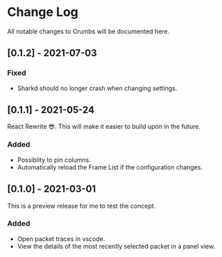 # Change Log

All notable changes to Crumbs will be documented here.

## [0.1.2] - 2021-07-03

### Fixed
- Sharkd should no longer crash when changing settings.

## [0.1.1] - 2021-05-24
React Rewrite 😎. This will make it easier to build upon in the future.

### Added
- Possiblity to pin columns.
- Automatically reload the Frame List if the configuration changes.

## [0.1.0] - 2021-03-01
This is a preview release for me to test the concept.

### Added
- Open packet traces in vscode.
- View the details of the most recently selected packet in a panel view.
